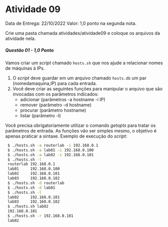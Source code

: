 # Atividade 09

Data de Entrega: 22/10/2022
Valor: 1,0 ponto na segunda nota.

Crie uma pasta chamada atividades/atividade09 e coloque os arquivos da atividade nela.

##### Questão 01 - 1,0 Ponto
Vamos criar um _script_ chamado `hosts.sh` que nos ajude a relacionar nomes de máquinas à IPs.
1. O _script_ deve guardar em um arquivo chamado `hosts.db` um par (nomedamaquina,IP) para cada entrada.
2. Você deve criar as seguintes funções para manipular o arquivo que são invocadas com os parâmetros indicados:
    * adicionar (parâmetros -a hostname -i IP)
    * remover (parâmetro -d hostname)
    * procurar (parâmetro hostname)
    * listar (parâmetro -l)

Você precisa obrigatoriamente utilizar o comando _getopts_ para tratar os parâmetros de entrada. As funções vão ser simples mesmo, o objetivo é apenas praticar a sintaxe.
Exemplo de execução do _script_:
```sh
 $ ./hosts.sh -a routerlab -i 192.168.0.1
 $ ./hosts.sh -a lab01 -i 192.168.0.100
 $ ./hosts.sh -a lab02 -i 192.168.0.101
 $ ./hosts.sh -l
 routerlab 192.168.0.1
 lab01     192.168.0.100
 lab02     192.168.0.101
 lab03     192.168.0.102
 $ ./hosts.sh -d routerlab
 $ ./hosts.sh -d lab01
 $ ./hosts.sh -l
 lab02     192.168.0.101
 lab03     192.168.0.102
 $ ./hosts.sh lab02
 192.168.0.101
 $ ./hosts.sh -r 192.168.0.101
 lab02
 ```
